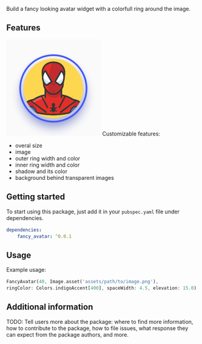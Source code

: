 <!-- 
This README describes the package. If you publish this package to pub.dev,
this README's contents appear on the landing page for your package.

For information about how to write a good package README, see the guide for
[writing package pages](https://dart.dev/guides/libraries/writing-package-pages). 

For general information about developing packages, see the Dart guide for
[creating packages](https://dart.dev/guides/libraries/create-library-packages)
and the Flutter guide for
[developing packages and plugins](https://flutter.dev/developing-packages). 
-->

Build a fancy looking avatar widget with a colorfull ring around the image.

## Features

![example usage](./assets/example1.png)
Customizable features:
- overal size
- image
- outer ring width and color
- inner ring width and color
- shadow and its color
- background behind transparent images

## Getting started

To start using this package, just add it in your `pubspec.yaml` file under dependencies.
```yaml
dependencies:
    fancy_avatar: ^0.0.1
```

## Usage

Example usage:

```dart
FancyAvatar(40, Image.asset('assets/path/to/image.png'),
ringColor: Colors.indigoAccent[400], spaceWidth: 4.5, elevation: 15.0)
```

## Additional information

TODO: Tell users more about the package: where to find more information, how to 
contribute to the package, how to file issues, what response they can expect 
from the package authors, and more.
